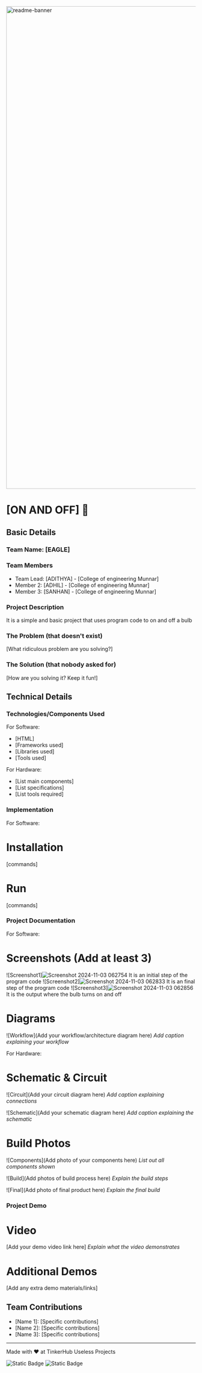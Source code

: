 <img width="1280" alt="readme-banner" src="https://github.com/user-attachments/assets/35332e92-44cb-425b-9dff-27bcf1023c6c">

# [ON AND OFF] 🎯


## Basic Details
### Team Name: [EAGLE]


### Team Members
- Team Lead: [ADITHYA] - [College of engineering Munnar]
- Member 2: [ADHIL] - [College of engineering Munnar]
- Member 3: [SANHAN] - [College of engineering Munnar]

### Project Description
It is a simple and basic project that uses program code to on and off a bulb

### The Problem (that doesn't exist)
[What ridiculous problem are you solving?]

### The Solution (that nobody asked for)
[How are you solving it? Keep it fun!]

## Technical Details
### Technologies/Components Used
For Software:
- [HTML]
- [Frameworks used]
- [Libraries used]
- [Tools used]

For Hardware:
- [List main components]
- [List specifications]
- [List tools required]

### Implementation
For Software:
# Installation
[commands]

# Run
[commands]

### Project Documentation
For Software:

# Screenshots (Add at least 3)
![Screenshot1]![Screenshot 2024-11-03 062754](https://github.com/user-attachments/assets/a7cc2101-7824-4a2e-bf01-51f0be61cde5)
It is an initial step of the program code
![Screenshot2]![Screenshot 2024-11-03 062833](https://github.com/user-attachments/assets/7b52628b-ab4b-415e-8694-df71828fe9a4)
It is an final step of the program code
![Screenshot3]![Screenshot 2024-11-03 062856](https://github.com/user-attachments/assets/053a3ed9-324b-4bf8-9017-c576a87647dc)
It is the output where the bulb turns on and off

# Diagrams
![Workflow](Add your workflow/architecture diagram here)
*Add caption explaining your workflow*

For Hardware:

# Schematic & Circuit
![Circuit](Add your circuit diagram here)
*Add caption explaining connections*

![Schematic](Add your schematic diagram here)
*Add caption explaining the schematic*

# Build Photos
![Components](Add photo of your components here)
*List out all components shown*

![Build](Add photos of build process here)
*Explain the build steps*

![Final](Add photo of final product here)
*Explain the final build*

### Project Demo
# Video
[Add your demo video link here]
*Explain what the video demonstrates*

# Additional Demos
[Add any extra demo materials/links]

## Team Contributions
- [Name 1]: [Specific contributions]
- [Name 2]: [Specific contributions]
- [Name 3]: [Specific contributions]

---
Made with ❤️ at TinkerHub Useless Projects 

![Static Badge](https://img.shields.io/badge/TinkerHub-24?color=%23000000&link=https%3A%2F%2Fwww.tinkerhub.org%2F)
![Static Badge](https://img.shields.io/badge/UselessProject--24-24?link=https%3A%2F%2Fwww.tinkerhub.org%2Fevents%2FQ2Q1TQKX6Q%2FUseless%2520Projects)



